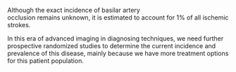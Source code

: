 Although the exact incidence of basilar artery occlusion remains unknown, it is estimated to account for 1% of all ischemic strokes.

In this era of advanced imaging in diagnosing techniques, we need further prospective randomized studies to determine the current incidence and prevalence of this disease, mainly because we have more treatment options for this patient population.